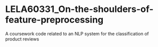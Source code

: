 # LELA60331_On-the-shoulders-of-feature-preprocessing
A coursework code related to an NLP system for the classification of product reviews
